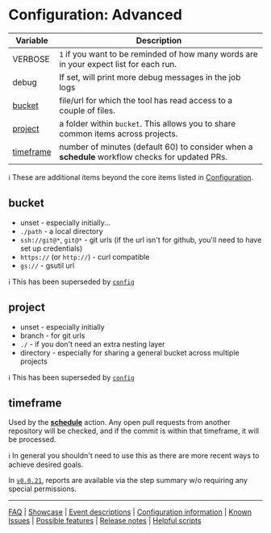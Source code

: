 # Configuration: Advanced

| Variable | Description |
| ------------- | ------------- |
| VERBOSE | `1` if you want to be reminded of how many words are in your expect list for each run. |
| debug | If set, will print more debug messages in the job logs |
| [bucket](#bucket) | file/url for which the tool has read access to a couple of files. |
| [project](#project) | a folder within `bucket`. This allows you to share common items across projects. |
| [timeframe](#timeframe) | number of minutes (default 60) to consider when a **schedule** workflow checks for updated PRs. |

ℹ️ These are additional items beyond the core items listed in [Configuration](https://github.com/check-spelling/check-spelling/wiki/Configuration).

## bucket

* unset - especially initially...
* `./path` - a local directory
* `ssh://git@*`, `git@*` - git urls (if the url isn't for github, you'll need to have set up credentials)
* `https://` (or `http://`) - curl compatible
* `gs://` - gsutil url

ℹ️ This has been superseded by [`config`](https://github.com/check-spelling/check-spelling/wiki/Configuration#config)

## project

* unset - especially initially
* branch - for git urls
* `./` - if you don't need an extra nesting layer
* directory - especially for sharing a general bucket across multiple projects

ℹ️ This has been superseded by [`config`](https://github.com/check-spelling/check-spelling/wiki/Configuration#config)

## timeframe

Used by the **[schedule](./Configuration:-Workflows.md#schedule)** action. Any open pull requests from another repository
will be checked, and if the commit is within that timeframe, it will be processed.

ℹ️ In general you shouldn't need to use this as there are more recent ways to achieve desired goals.

In [`v0.0.21`](https://github.com/check-spelling/check-spelling/releases/tag/v0.0.21), reports are available via the step summary w/o requiring any special permissions.

---
[FAQ](FAQ.md) | [Showcase](Showcase.md) | [Event descriptions](Event-descriptions.md) | [Configuration information](Configuration-information.md) | [Known Issues](Known-Issues.md) | [Possible features](Possible-features.md) | [Release notes](Release-notes.md) | [Helpful scripts](Helpful-scripts.md)
